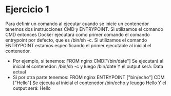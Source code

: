 # Ejercicio 1

Para definir un comando al ejecutar cuando se inicie un contenedor tenemos
dos instrucciones CMD y ENTRYPOINT.
Si utilizamos el comando CMD entonces Docker ejecutará como primer comando
el comando entrypoint por defecto, que es /bin/sh -c.
Si utilizamos el comando ENTRYPOINT estamos especificando el primer ejecutable
al inicial el contenedor.

- Por ejemplo, si tenemos:
FROM nginx
CMD["/bin/date"]
Se ejecutará al inicial el contenedor:
/bin/sh -c y luego /bin/date
Y el output será:
Data actual
- Si por otra parte tenemos:
FROM nginx
ENTRYPOINT ["bin/echo"]
CDM ["Hello"]
Se ejecuta al inicial el contenedor
/bin/echo y leuego Hello
Y el output será:
Hello

